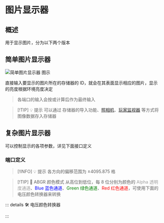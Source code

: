 <script setup lang="ts">
import ElectricConnection from "../../../components/ElectricElement/ElectricConnection";
import ElectricConnectorType from "../../../components/ElectricElement/ElectricConnectorType";
import ElectricConnectorDirection from "../../../components/ElectricElement/ElectricConnectorDirection";
import ElectricConnectionDisplayMode from "../../../components/ElectricElement/ElectricConnectionDisplayMode";
import IOPort from "../../../components/ElectricElement/IOPort";
import ElectricElement from "../../../components/ElectricElement/ElectricElement.vue";
import UintColorConverter from "/components/UintColorConverter.vue";

let connections = [
    new ElectricConnection(ElectricConnectorDirection.Top, ElectricConnectorType.Input, ElectricConnectionDisplayMode.StartAndEnd, [
        new IOPort(1, 16, "缩放大小", "每加 1，显示大小增加 1/8 倍，最大 8191.875 倍"),
        new IOPort(17, 32, "Y 轴位置偏移", "每加 1，显示向上移动 1/8 格，最高位为 1 时改为向下")
    ]),
    new ElectricConnection(ElectricConnectorDirection.Right, ElectricConnectorType.Input, ElectricConnectionDisplayMode.StartAndEnd, [
        new IOPort(1, 16, "X 轴位置偏移", "每加 1，显示向北移动 1/8 格，最高位为 1 时改为向南"),
        new IOPort(17, 32, "Z 轴位置偏移", "每加 1，显示向东移动 1/8 格，最高位为 1 时改为向西")
    ]),
        new ElectricConnection(ElectricConnectorDirection.Bottom, ElectricConnectorType.Input, ElectricConnectionDisplayMode.StartAndEnd, [
        new IOPort(1, 8, "偏航角", "设置显示的偏航角，即左右旋转，单位为度"),
        new IOPort(9, 16, "俯仰角", "设置显示的偏航角，即上下旋转，单位为度"),
        new IOPort(17, 24, "翻滚角", "设置显示的翻滚角，即以面向的方向为轴旋转，单位为度"),
        new IOPort(25, 25, "偏航角的符号", "为 1 时，`偏航角`反向旋转"),
        new IOPort(26, 26, "俯仰角的符号", "为 1 时，`俯仰角`反向旋转"),
        new IOPort(27, 27, "翻滚角的符号", "为 1 时，`翻滚角`反向旋转"),
        new IOPort(28, 28, "缩放算法", "为 0 时，以各向异性过滤算法缩放  \n为1时，以保留硬边缘算法缩放"),
        new IOPort(29, 29, "是否残像", "为 0 时，其他参数变化会立即按照新参数显示图像  \n为 1 时，其他参数变化会保留之前显示的图像，使其持续显示，直到此位变为 0，或退出存档"),
        new IOPort(30, 32, "空", "无作用")
        
    ]),
    new ElectricConnection(ElectricConnectorDirection.Left, ElectricConnectorType.Input, ElectricConnectionDisplayMode.BitWidth, [
        new IOPort(1, 32, "上色", "设置要给图片上的颜色，ABGR 颜色模式")
    ]),
        new ElectricConnection(ElectricConnectorDirection.In, ElectricConnectorType.Input, ElectricConnectionDisplayMode.BitWidth, [
        new IOPort(1, 32, "存储器 ID", "设置要显示的图片所在的存储器的 ID")
    ])
];
</script>

# 图片显示器 <Badge text="v1.0" type="info"/>

## 概述

用于显示图片，分为以下两个版本

## 简单图片显示器

<img alt="简单图片显示器 图示" src="/images/expand/leds/image_display_led_0.webp" class="center_image small">

直接输入要显示的图片所在的存储器的 ID，就会在其表面显示相应的图片，显示的亮度根据环境亮度决定

> 各端口的输入会按或计算后作为最终输入

> [!TIP] 💡 提示
> 可以通过 存储器的导入功能、[照相机](../sensors/camera)、[玩家监视器](../sensors/player_monitor) 等方式将图像数据存入存储器

## 复杂图片显示器

可以控制显示的各项参数，详见下面接口定义

### 端口定义

<ElectricElement imgAltPrefix="复杂图片显示器" :connections="connections" imgSrc="/images/expand/leds/image_display_led_1.webp" :titleLevel="4"/>

> [!INFO] 💡 提示
> 各方向的偏移范围为 ±4095.875 格

> [!TIP] 📝 ABGR 颜色模式
> 从高位到低位，每 8 位分别为颜色的 <span style="opacity:0.6;">Alpha 透明度通道</span>、<span style="color:blue;">Blue 蓝色通道</span>、<span style="color:green;">Green 绿色通道</span>、<span style="color:red;">Red 红色通道</span>，可使用下面的电压颜色转换器来转换

::: details 🛠️ 电压颜色转换器

<UintColorConverter />
:::